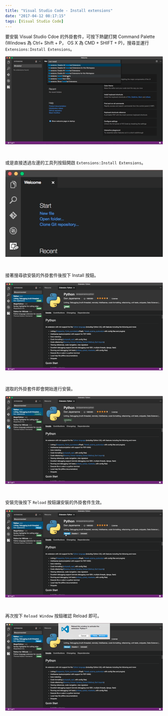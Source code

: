 ```yaml
---
title: "Visual Studio Code - Install extensions"
date: "2017-04-12 08:17:15"
tags: [Visual Studio Code]
---
```



要安裝 Visual Studio Cdoe 的外掛套件，可按下熱鍵打開 Command Palette (Windows 為 Ctrl+ Shift + P， OS X 為 CMD + SHIFT + P)，搜尋並運行 `Extensions:Install Extensions`。  

<!-- More -->

![1.png](1.png)

<br/>


或是直接透過左邊的工具列按鈕開啟 `Extensions:Install Extensions`。  

![2.png](2.png)

<br/>


接著搜尋欲安裝的外掛套件後按下 Install 按鈕。  

![3.png](3.png)

<br/>


選取的外掛套件即會開始進行安裝。  

![4.png](4.png)

<br/>


安裝完後按下 `Reload` 按鈕讓安裝的外掛套件生效。  

![5.png](5.png)

<br/>


再次按下 `Reload Window` 按鈕確認 Reload 即可。  

![6.png](6.png)

<br/>

